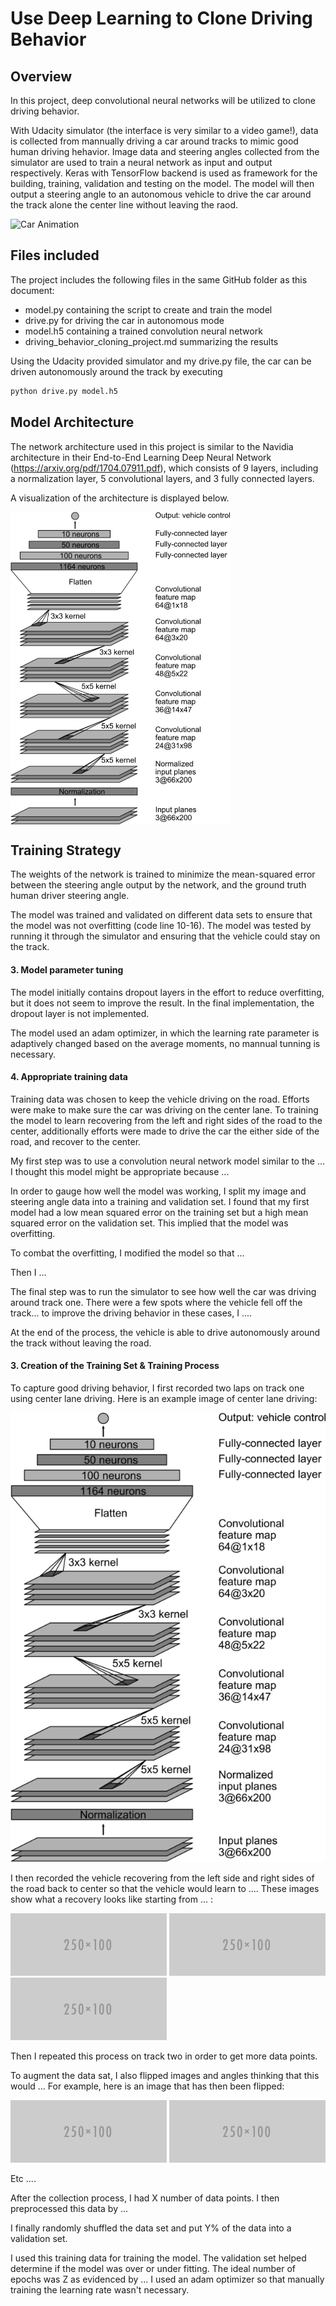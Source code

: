 # Use Deep Learning to Clone Driving Behavior

Overview
---
In this project, deep convolutional neural networks will be utilized to clone driving behavior. 

With Udacity simulator (the interface is very similar to a video game!), data is collected from mannually driving a car around tracks to mimic good human driving hehavior. Image data and steering angles collected from the simulator are used to train a neural network as input and output respectively. Keras with TensorFlow backend is used as framework for the building, training, validation and testing on the model. The model will then output a steering angle to an autonomous vehicle to drive the car around the track alone the center line without leaving the raod.

![Car Animation][image1] 

[//]: # (Image References)

[image1]: ./examples/car.png "Car Animation"
[image2]: ./examples/Navidia-cnn-architecture.png "Navidia architecture"
[image3]: ./examples/placeholder_small.png "Recovery Image"
[image4]: ./examples/placeholder_small.png "Recovery Image"
[image5]: ./examples/placeholder_small.png "Recovery Image"
[image6]: ./examples/placeholder_small.png "Normal Image"
[image7]: ./examples/placeholder_small.png "Flipped Image"

Files included
---

The project includes the following files in the same GitHub folder as this document:
* model.py containing the script to create and train the model
* drive.py for driving the car in autonomous mode
* model.h5 containing a trained convolution neural network 
* driving_behavior_cloning_project.md summarizing the results

Using the Udacity provided simulator and my drive.py file, the car can be driven autonomously around the track by executing 
```sh
python drive.py model.h5
```

Model Architecture
---

The network architecture used in this project is similar to the Navidia architecture in their End-to-End Learning Deep Neural Network (https://arxiv.org/pdf/1704.07911.pdf), which consists of 9 layers, including a normalization layer, 5 convolutional layers, and 3 fully connected layers. 

A visualization of the architecture is displayed below.

<!-- ![Navidia architecture][image1] -->
<img src="./examples/Navidia-cnn-architecture.png" align="middle" height="500">


Training Strategy
---

The weights of the network is trained to minimize the mean-squared error between the steering angle output by the network, and the ground truth human driver steering angle.


The model was trained and validated on different data sets to ensure that the model was not overfitting (code line 10-16). The model was tested by running it through the simulator and ensuring that the vehicle could stay on the track.

#### 3. Model parameter tuning

The model initially contains dropout layers in the effort to reduce overfitting, but it does not seem to improve the result. In the final implementation, the dropout layer is not implemented.

The model used an adam optimizer, in which the learning rate parameter is adaptively changed based on the average moments, no mannual tunning is necessary. 

#### 4. Appropriate training data

Training data was chosen to keep the vehicle driving on the road. Efforts were make to make sure the car was driving on the center lane. To training the model to learn recovering from the left and right sides of the road to the center, additionally efforts were made to drive the car the either side of the road, and recover to the center. 


My first step was to use a convolution neural network model similar to the ... I thought this model might be appropriate because ...

In order to gauge how well the model was working, I split my image and steering angle data into a training and validation set. I found that my first model had a low mean squared error on the training set but a high mean squared error on the validation set. This implied that the model was overfitting. 

To combat the overfitting, I modified the model so that ...

Then I ... 

The final step was to run the simulator to see how well the car was driving around track one. There were a few spots where the vehicle fell off the track... to improve the driving behavior in these cases, I ....

At the end of the process, the vehicle is able to drive autonomously around the track without leaving the road.



#### 3. Creation of the Training Set & Training Process

To capture good driving behavior, I first recorded two laps on track one using center lane driving. Here is an example image of center lane driving:

![alt text][image2]

I then recorded the vehicle recovering from the left side and right sides of the road back to center so that the vehicle would learn to .... These images show what a recovery looks like starting from ... :

![alt text][image3]
![alt text][image4]
![alt text][image5]

Then I repeated this process on track two in order to get more data points.

To augment the data sat, I also flipped images and angles thinking that this would ... For example, here is an image that has then been flipped:

![alt text][image6]
![alt text][image7]

Etc ....

After the collection process, I had X number of data points. I then preprocessed this data by ...


I finally randomly shuffled the data set and put Y% of the data into a validation set. 

I used this training data for training the model. The validation set helped determine if the model was over or under fitting. The ideal number of epochs was Z as evidenced by ... I used an adam optimizer so that manually training the learning rate wasn't necessary.
